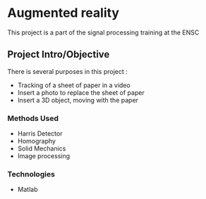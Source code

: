# Augmented reality
This project is a part of the signal processing training at the ENSC

## Project Intro/Objective
There is several purposes in this project : 
- Tracking of a sheet of paper in a video
- Insert a photo to replace the sheet of paper
- Insert a 3D object, moving with the paper

### Methods Used
* Harris Detector
* Homography
* Solid Mechanics
* Image processing

### Technologies
* Matlab
